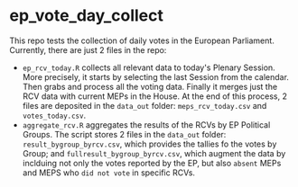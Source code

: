 # ep_vote_day_collect
This repo tests the collection of daily votes in the European Parliament.
Currently, there are just 2 files in the repo:

* `ep_rcv_today.R` collects all relevant data to today's Plenary Session. 
More precisely, it starts by selecting the last Session from the calendar.
Then grabs and process all the voting data. 
Finally it merges just the RCV data with current MEPs in the House. 
At the end of this process, 2 files are deposited in the `data_out` folder: `meps_rcv_today.csv` and `votes_today.csv`.
* `aggregate_rcv.R` aggregates the results of the RCVs by EP Political Groups.
The script stores 2 files in the `data_out` folder: `result_bygroup_byrcv.csv`, which provides the tallies fo the votes by Group; and `fullresult_bygroup_byrcv.csv`, which augment the data by inclduing not only the votes reported by the EP, but also `absent` MEPs and MEPS who `did not vote` in specific RCVs.




